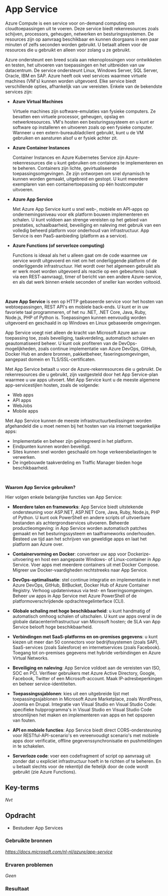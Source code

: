 # **App Service**

Azure Compute is een service voor on-demand computing om cloudtoepassingen uit te voeren. Deze service biedt rekenresources zoals schijven, processors, geheugen, netwerken en besturingssystemen. De resources zijn op aanvraag beschikbaar en kunnen doorgaans in een paar minuten of zelfs seconden worden gebruikt. U betaalt alleen voor de resources die u gebruikt en alleen voor zolang u ze gebruikt.

Azure ondersteunt een breed scala aan rekenoplossingen voor ontwikkelen en testen, het uitvoeren van toepassingen en het uitbreiden van uw datacentrum. De service ondersteunt Linux, Windows Server, SQL Server, Oracle, IBM en SAP. Azure heeft ook veel services waarmee virtuele machines (VM's) kunnen worden uitgevoerd. Elke service biedt verschillende opties, afhankelijk van uw vereisten. Enkele van de bekendste services zijn:

- **Azure Virtual Machines**

    Virtuele machines zijn software-emulaties van fysieke computers. Ze bevatten een virtuele processor, geheugen, opslag en netwerkresources. VM's hosten een besturingssysteem en u kunt er software op installeren en uitvoeren zoals op een fysieke computer. Wanneer u een extern-bureaubladclient gebruikt, kunt u de VM gebruiken en aansturen alsof u er fysiek achter zit.

- **Azure Container Instances**

    Container Instances en Azure Kubernetes Service zijn Azure-rekenresources die u kunt gebruiken om containers te implementeren en te beheren. Containers zijn lichte, gevirtualiseerde toepassingsomgevingen. Ze zijn ontworpen om snel dynamisch te kunnen worden gemaakt, uitgebreid en gestopt. U kunt meerdere exemplaren van een containertoepassing op één hostcomputer uitvoeren.

- **Azure App Service**

    Met Azure App Service kunt u snel web-, mobiele en API-apps op ondernemingsniveau voor elk platform bouwen implementeren en schalen. U kunt voldoen aan strenge vereisten op het gebied van prestaties, schaalbaarheid, beveiliging en naleving met gebruik van een volledig beheerd platform voor onderhoud van infrastructuur. App Service is een PaaS-aanbieding (platform as a service).

- **Azure Functions (of serverloze computing)**

    Functions is ideaal als het u alleen gaat om de code waarmee uw service wordt uitgevoerd en niet om het onderliggende platform of de onderliggende infrastructuur. Het wordt over het algemeen gebruikt als er werk moet worden uitgevoerd als reactie op een gebeurtenis (vaak via een REST-aanvraag), timer of bericht van een andere Azure-service, en als dat werk binnen enkele seconden of sneller kan worden voltooid.
    
<br>

**Azure App Service** is een op HTTP gebaseerde service voor het hosten van webtoepassingen, REST API's en mobiele back-ends. U kunt er in uw favoriete taal programmeren, of het nu .NET, .NET Core, Java, Ruby, Node.js, PHP of Python is. Toepassingen kunnen eenvoudig worden uitgevoerd en geschaald in op Windows en Linux gebaseerde omgevingen.

App Service voegt niet alleen de kracht van Microsoft Azure aan uw toepassing toe, zoals beveiliging, taakverdeling, automatisch schalen en geautomatiseerd beheer. U kunt ook profiteren van de DevOps-mogelijkheden, zoals continue implementatie van Azure DevOps, GitHub, Docker Hub en andere bronnen, pakketbeheer, faseringsomgevingen, aangepast domein en TLS/SSL-certificaten.

Met App Service betaalt u voor de Azure-rekenresources die u gebruikt. De rekenresources die u gebruikt, zijn vastgesteld door het App Service-plan waarmee u uw apps uitvoert. Met App Service kunt u de meeste algemene app-servicestijlen hosten, zoals de volgende:

- Web apps
- API apps
- WebJobs
- Mobile apps

Met App Service kunnen de meeste infrastructuurbeslissingen worden afgehandeld die u moet nemen bij het hosten van via internet toegankelijke apps:

- Implementatie en beheer zijn geïntegreerd in het platform.
- Eindpunten kunnen worden beveiligd.
- Sites kunnen snel worden geschaald om hoge verkeersbelastingen te verwerken.
- De ingebouwde taakverdeling en Traffic Manager bieden hoge beschikbaarheid.

<br>

**Waarom App Service gebruiken?**

Hier volgen enkele belangrijke functies van App Service:

- **Meerdere talen en frameworks**: App Service biedt uitstekende ondersteuning voor ASP.NET, ASP.NET Core, Java, Ruby, Node.js, PHP of Python. U kunt ook PowerShell en andere scripts of uitvoerbare bestanden als achtergrondservices uitvoeren.
Beheerde productieomgeving: in App Service worden automatisch patches gemaakt en het besturingssysteem en taalframeworks onderhouden. Besteed uw tijd aan het schrijven van geweldige apps en laat het platform aan Azure over.

- **Containervorming en Docker**: converteer uw app voor Dockerize-uitvoering en host een aangepaste Windows- of Linux-container in App Service. Voer apps met meerdere containers uit met Docker Compose. Migreer uw Docker-vaardigheden rechtstreeks naar App Service.

- **DevOps-optimalisatie**: stel continue integratie en implementatie in met Azure DevOps, GitHub, BitBucket, Docker Hub of Azure Container Registry. Verhoog updateniveaus via test- en faseringsomgevingen. Beheer uw apps in App Service met Azure PowerShell of de platformoverschrijdende opdrachtregelinterface (CLI).

- **Globale schaling met hoge beschikbaarheid**: u kunt handmatig of automatisch omhoog schalen of uitschalen. U kunt uw apps overal in de globale datacenterinfrastructuur van Microsoft hosten; de SLA van App Service belooft hoge beschikbaarheid.

- **Verbindingen met SaaS-platforms en on-premises gegevens**: u kunt kiezen uit meer dan 50 connectors voor bedrijfssystemen (zoals SAP), SaaS-services (zoals Salesforce) en internetservices (zoals Facebook). Toegang tot on-premises gegevens met hybride verbindingen en Azure Virtual Networks.

- **Beveiliging en naleving**: App Service voldoet aan de vereisten van ISO, SOC en PCI. Verifieer gebruikers met Azure Active Directory, Google, Facebook, Twitter of een Microsoft-account. Maak IP-adresbeperkingen en beheer service-identiteiten.

- **Toepassingssjablonen**: kies uit een uitgebreide lijst met toepassingssjablonen in Microsoft Azure Marketplace, zoals WordPress, Joomla en Drupal.
Integratie van Visual Studio en Visual Studio Code: specifieke hulpprogramma's in Visual Studio en Visual Studio Code stroomlijnen het maken en implementeren van apps en het opsporen van fouten.

- **API en mobiele functies**: App Service biedt direct CORS-ondersteuning voor RESTful-API-scenario's en vereenvoudigt scenario's met mobiele apps door verificatie, offline gegevenssynchronisatie en pushmeldingen in te schakelen.

- **Serverloze code**: voer een codefragment of script op aanvraag uit zonder dat u expliciet infrastructuur hoeft in te richten of te beheren. En u betaalt slechts voor de rekentijd die feitelijk door de code wordt gebruikt (zie Azure Functions).

## **Key-terms**

*Nvt*

## **Opdracht**

- Bestudeer App Services

### **Gebruikte bronnen**

*<https://docs.microsoft.com/nl-nl/azure/app-service>*

### **Ervaren problemen**

*Geen*

### **Resultaat**

